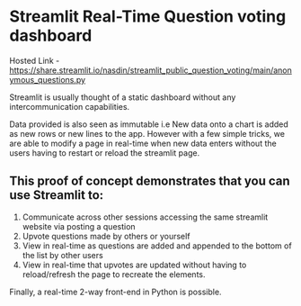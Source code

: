 # Streamlit Real-Time Question voting dashboard

Hosted Link - https://share.streamlit.io/nasdin/streamlit_public_question_voting/main/anonymous_questions.py

Streamlit is usually thought of a static dashboard without any intercommunication capabilities.

Data provided is also seen as immutable i.e New data onto a chart is added as new rows or new lines to the app.
However with a few simple tricks, we are able to modify a page in real-time when new data enters without the users having to restart or reload the streamlit page.


## This proof of concept demonstrates that you can use Streamlit to:

1. Communicate across other sessions accessing the same streamlit website via posting a question
2. Upvote questions made by others or yourself
3. View in real-time as questions are added and appended to the bottom of the list by other users
4. View in real-time that upvotes are updated without having to reload/refresh the page to recreate the elements.

Finally, a real-time 2-way front-end in Python is possible.



